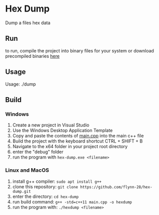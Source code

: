 # Hex Dump
Dump a files hex data

## Run
to run, compile the project into binary files for your system or download precompiled binaries [here](https://github.com/flynn-28/hex-dump/releases/tag/release)

## Usage
Usage: ./dump <filename>

## Build

### Windows
1. Create a new project in Visual Studio
2. Use the Windows Desktop Application Template
3. Copy and paste the contents of [main.cpp](https://github.com/flynn-28/hex-dump/blob/main/main.cpp) into the main c++ file
4. Build the project with the keyboard shortcut CTRL + SHIFT + B
5. Navigate to the x64 folder in your project root directory
6. enter the "debug" folder
7. run the program with `hex-dump.exe <filename>`

### Linux and MacOS
1. install g++ compiler: `sudo apt install g++`
2. clone this repository: `git clone https://github.com/flynn-28/hex-dump.git`
3. enter the directory: `cd hex-dump`
4. run build command: `g++ -std=c++11 main.cpp -o hexdump`
5. run the program with: `./hexdump <filename>`
